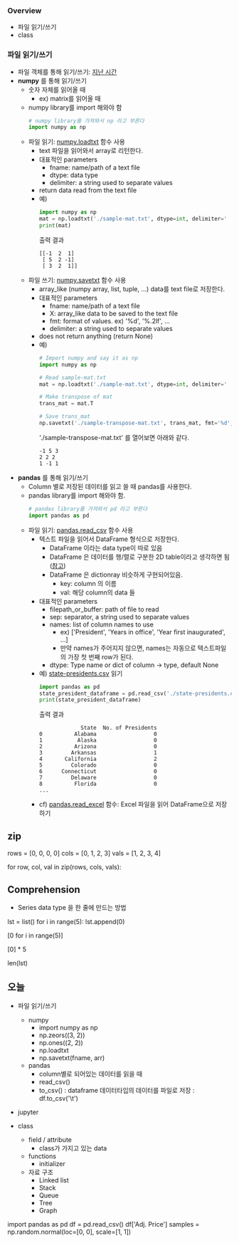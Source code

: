 ### Overview
- 파일 읽기/쓰기
- class

### 파일 읽기/쓰기
- 파일 객체를 통해 읽기/쓰기: [지난 시간](https://github.com/haekyu/python_tutoring_ms/blob/master/0601/0601.md)
- **numpy** 를 통해 읽기/쓰기
	- 숫자 자체를 읽어올 때
		- ex) matrix를 읽어올 때
	- numpy library를 import 해와야 함
		```python
		# numpy library를 가져와서 np 라고 부른다
		import numpy as np
		```
	- 파일 읽기: [numpy.loadtxt](https://docs.scipy.org/doc/numpy-1.14.0/reference/generated/numpy.loadtxt.html) 함수 사용
		- text 파일을 읽어와서 array로 리턴한다.
		- 대표적인 parameters
			- fname: name/path of a text file
			- dtype: data type
			- delimiter: a string used to separate values
		- return data read from the text file
		- 예)
			```python
			import numpy as np
			mat = np.loadtxt('./sample-mat.txt', dtype=int, delimiter=' ')
			print(mat)
			```
			출력 결과
			```
			[[-1  2  1]
			 [ 5  2 -1]
			 [ 3  2  1]]
			```
	- 파일 쓰기: [numpy.savetxt](https://docs.scipy.org/doc/numpy-1.14.0/reference/generated/numpy.savetxt.html) 함수 사용
		- array_like (numpy array, list, tuple, ...) data를 text file로 저장한다.
		- 대표적인 parameters
			- fname: name/path of a text file
			- X: array_like data to be saved to the text file
			- fmt: format of values. ex) '%d', '%.2lf', ...
			- delimiter: a string used to separate values
		- does not return anything (return None)
		- 예)
			```python
			# Import numpy and say it as np
			import numpy as np

			# Read sample-mat.txt
			mat = np.loadtxt('./sample-mat.txt', dtype=int, delimiter=' ')
			
			# Make transpose of mat
			trans_mat = mat.T

			# Save trans_mat
			np.savetxt('./sample-transpose-mat.txt', trans_mat, fmt='%d', delimiter=' ')
			```
			'./sample-transpose-mat.txt' 를 열어보면 아래와 같다.
			```
			-1 5 3
			2 2 2
			1 -1 1
			```
- **pandas** 를 통해 읽기/쓰기
	- Column 별로 저장된 데이터를 읽고 쓸 때 pandas를 사용한다.
	- pandas library를 import 해와야 함.
		```python
		# pandas library를 가져와서 pd 라고 부른다
		import pandas as pd
		```
	- 파일 읽기: [pandas.read_csv](https://pandas.pydata.org/pandas-docs/stable/generated/pandas.read_csv.html) 함수 사용
		- 텍스트 파일을 읽어서 DataFrame 형식으로 저장한다.
			- DataFrame 이라는 data type이 따로 있음
			- DataFrame 은 데이터를 행/렬로 구분한 2D table이라고 생각하면 됨 ([참고](http://pinkwink.kr/735))
			- DataFrame 은 dictionray 비슷하게 구현되어있음.
				- key: column 의 이름
				- val: 해당 column의 data 들
		- 대표적인 parameters
			- filepath_or_buffer: path of file to read
			- sep: separator, a string used to separate values
			- names: list of column names to use
				- ex) ['President', 'Years in office', 'Year first inaugurated', ...]
				- 만약 names가 주어지지 않으면, names는 자동으로 텍스트파일의 가장 첫 번째 row가 된다.
			- dtype: Type name or dict of column -> type, default None
		- 예) [state-presidents.csv](./state-presidents.csv) 읽기
			```python
			import pandas as pd
			state_president_dataframe = pd.read_csv('./state-presidents.csv', sep=',')
			print(state_president_dataframe)
			```
			출력 결과
			```
			             State  No. of Presidents
			0          Alabama                  0
			1           Alaska                  0
			2          Arizona                  0
			3         Arkansas                  1
			4       California                  2
			5         Colorado                  0
			6      Connecticut                  0
			7         Delaware                  0
			8          Florida                  0
			...
			```
		- cf) [pandas.read_excel](https://pandas.pydata.org/pandas-docs/version/0.20/generated/pandas.read_excel.html) 함수: Excel 파일을 읽어 DataFrame으로 저장하기


## zip
rows = [0, 0, 0, 0]
cols = [0, 1, 2, 3]
vals = [1, 2, 3, 4]

for row, col, val in zip(rows, cols, vals):
	


## Comprehension
- Series data type 을 한 줄에 만드는 방법

lst = list()
for i in range(5):
	lst.append(0)

[0 for i in range(5)]

[0] * 5

len(lst)


## 오늘
- 파일 읽기/쓰기
	- numpy
		- import numpy as np
		- np.zeors((3, 2))
		- np.ones((2, 2))
		- np.loadtxt
		- np.savetxt(fname, arr)
	- pandas
		- column별로 되어있는 데이터를 읽을 때
		- read_csv()
		- to_csv()
			: dataframe 데이터타입의 데이터를 파일로 저장
			: df.to_csv('\t')
- jupyter

- class
	- field / attribute
		- class가 가지고 있는 data
	- functions
		- initializer
	- 자료 구조
		- Linked list 
		- Stack
		- Queue
		- Tree
		- Graph



import pandas as pd
df = pd.read_csv()
df['Adj. Price']
samples = np.random.normal(loc=[0, 0], scale=[1, 1])